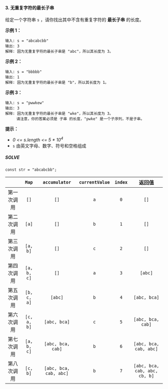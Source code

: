 #### 3. 无重复字符的最长子串
给定一个字符串 `s` ，请你找出其中不含有重复字符的 **最长子串** 的长度。
 
**示例 1：**
```
输入: s = "abcabcbb"
输出: 3 
解释: 因为无重复字符的最长子串是 "abc"，所以其长度为 3。
```

**示例 2：**
```
输入: s = "bbbbb"
输出: 1
解释: 因为无重复字符的最长子串是 "b"，所以其长度为 1。
```

**示例 3：**
```
输入: s = "pwwkew"
输出: 3
解释: 因为无重复字符的最长子串是 "wke"，所以其长度为 3。
     请注意，你的答案必须是 子串 的长度，"pwke" 是一个子序列，不是子串。
```
****提示：****
* *0 <= s.length <= 5 * $10^4$*
* `s` 由英文字母、数字、符号和空格组成  

##### SOLVE
```
const str = "abcabcbb";
```
|    | `Map` | `accumulator`  | `currentValue` | `index` | 返回值 |
|:--------:|:---------:|:---------:|:--------:|:---------: | :---------: |
|   第一次调用   |  `[]` | `[]` |   `a`   |  `0` | `[]` 
|   第二次调用   |  `[a]` | `[]` |   `b`   |  `1`   | `[]`
|   第三次调用   |  `[a, b]` | `[]` |   `c`   |  `2`  | `[]`
|   第四次调用   |  `[a, b, c]` | `[]` |   `a`   |  `3`  | `[abc]`
|   第五次调用   |  `[b, c, a]` | `[abc]` |   `b`   |  `4`  | `[abc, bca]`
|   第六次调用   |  `[c, a, b]` | `[abc, bca]` |   `c`   |  `5`  | `[abc, bca, cab]`
|   第七次调用   |  `[a, b, c]` | `[abc, bca, cab]` |   `b`   |  `6`  | `[abc, bca, cab, abc]`
|   第八次调用   |  `[c, b]` | `[abc, bca, cab, abc]` |   `b`   |  `7`  | `[abc, bca, cab, abc, cb, b]`
